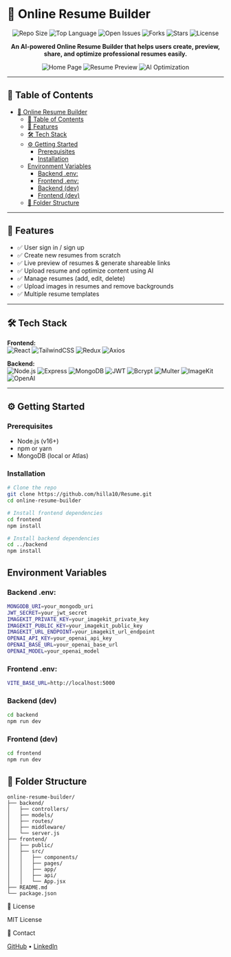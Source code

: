 # 📝 Online Resume Builder

<p align="center">
  <img src="https://img.shields.io/github/repo-size/hilla10/resume" alt="Repo Size" />
  <img src="https://img.shields.io/github/languages/top/hilla10/resume" alt="Top Language" />
  <img src="https://img.shields.io/github/issues/hilla10/resume" alt="Open Issues" />
  <img src="https://img.shields.io/github/forks/hilla10/resume" alt="Forks" />
  <img src="https://img.shields.io/github/stars/hilla10/resume" alt="Stars" />
  <img src="https://img.shields.io/badge/license-MIT-blue" alt="License" />
</p>

<p align="center">
  <strong>An AI-powered Online Resume Builder that helps users create, preview, share, and optimize professional resumes easily.</strong>
</p>

<p align="center"> <img src="https://via.placeholder.com/800x400?text=Home+Page" alt="Home Page" /> <img src="https://via.placeholder.com/800x400?text=Resume+Preview" alt="Resume Preview" /> <img src="https://via.placeholder.com/800x400?text=AI+Optimization" alt="AI Optimization" /> </p>

---

## 📑 Table of Contents

- [📝 Online Resume Builder](#-online-resume-builder)
  - [📑 Table of Contents](#-table-of-contents)
  - [🚀 Features](#-features)
  - [🛠️ Tech Stack](#️-tech-stack)
  - [⚙️ Getting Started](#️-getting-started)
    - [Prerequisites](#prerequisites)
    - [Installation](#installation)
  - [Environment Variables](#environment-variables)
    - [Backend .env:](#backend-env)
    - [Frontend .env:](#frontend-env)
    - [Backend (dev)](#backend-dev)
    - [Frontend (dev)](#frontend-dev)
  - [📂 Folder Structure](#-folder-structure)

---

## 🚀 Features

- ✅ User sign in / sign up
- ✅ Create new resumes from scratch
- ✅ Live preview of resumes & generate shareable links
- ✅ Upload resume and optimize content using AI
- ✅ Manage resumes (add, edit, delete)
- ✅ Upload images in resumes and remove backgrounds
- ✅ Multiple resume templates

---

## 🛠️ Tech Stack

**Frontend:**  
![React](https://img.shields.io/badge/React-61DAFB?style=flat&logo=react&logoColor=black)
![TailwindCSS](https://img.shields.io/badge/TailwindCSS-38B2AC?style=flat&logo=tailwind-css&logoColor=white)
![Redux](https://img.shields.io/badge/Redux-764ABC?style=flat&logo=redux&logoColor=white)
![Axios](https://img.shields.io/badge/Axios-5A29E4?style=flat&logo=axios&logoColor=white)

**Backend:**  
![Node.js](https://img.shields.io/badge/Node.js-339933?style=flat&logo=node.js&logoColor=white)
![Express](https://img.shields.io/badge/Express-000000?style=flat&logo=express&logoColor=white)
![MongoDB](https://img.shields.io/badge/MongoDB-47A248?style=flat&logo=mongodb&logoColor=white)
![JWT](https://img.shields.io/badge/JWT-000000?style=flat&logo=jsonwebtokens&logoColor=white)
![Bcrypt](https://img.shields.io/badge/Bcrypt-DA627D?style=flat)
![Multer](https://img.shields.io/badge/Multer-8D6BFF?style=flat)
![ImageKit](https://img.shields.io/badge/ImageKit-FF6D00?style=flat)
![OpenAI](https://img.shields.io/badge/OpenAI-412991?style=flat&logo=openai&logoColor=white)

---

## ⚙️ Getting Started

### Prerequisites

- Node.js (v16+)
- npm or yarn
- MongoDB (local or Atlas)

### Installation

```bash
# Clone the repo
git clone https://github.com/hilla10/Resume.git
cd online-resume-builder

# Install frontend dependencies
cd frontend
npm install

# Install backend dependencies
cd ../backend
npm install

```

## Environment Variables

### Backend .env:

```bash
MONGODB_URI=your_mongodb_uri
JWT_SECRET=your_jwt_secret
IMAGEKIT_PRIVATE_KEY=your_imagekit_private_key
IMAGEKIT_PUBLIC_KEY=your_imagekit_public_key
IMAGEKIT_URL_ENDPOINT=your_imagekit_url_endpoint
OPENAI_API_KEY=your_openai_api_key
OPENAI_BASE_URL=your_openai_base_url
OPENAI_MODEL=your_openai_model
```

### Frontend .env:

```bash
VITE_BASE_URL=http://localhost:5000
```

### Backend (dev)

```bash
cd backend
npm run dev
```

### Frontend (dev)

```bash
cd frontend
npm run dev
```

## 📂 Folder Structure

```
online-resume-builder/
├── backend/
│   ├── controllers/
│   ├── models/
│   ├── routes/
│   ├── middleware/
│   └── server.js
├── frontend/
│   ├── public/
│   ├── src/
│   │   ├── components/
│   │   ├── pages/
│   │   ├── app/
│   │   ├── api/
│   │   └── App.jsx
├── README.md
└── package.json
```

📄 License

MIT License

👤 Contact

<p align="left"> <a href="https://github.com/hilla10">GitHub</a> • <a href="https://www.linkedin.com/in/hailemichaelnegusse/">LinkedIn</a> </p>

